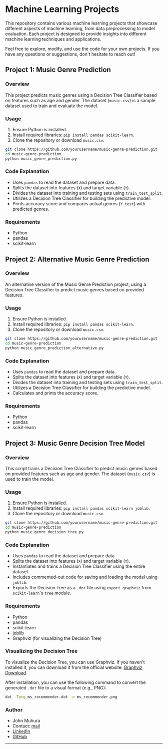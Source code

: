 # Machine Learning Projects

This repository contains various machine learning projects that showcase different aspects of machine learning, from data preprocessing to model evaluation. Each project is designed to provide insights into different machine learning techniques and applications.

Feel free to explore, modify, and use the code for your own projects. If you have any questions or suggestions, don't hesitate to reach out!

## Project 1: Music Genre Prediction

### Overview

This project predicts music genres using a Decision Tree Classifier based on features such as age and gender. The dataset (`music.csv`) is a sample dataset used to train and evaluate the model.

### Usage

1. Ensure Python is installed.
2. Install required libraries: `pip install pandas scikit-learn`.
3. Clone the repository or download `music.csv`.

```bash
git clone https://github.com/yourusername/music-genre-prediction.git
cd music-genre-prediction
python music_genre_prediction.py
```

### Code Explanation

- Uses `pandas` to read the dataset and prepare data.
- Splits the dataset into features (`X`) and target variable (`Y`).
- Divides the dataset into training and testing sets using `train_test_split`.
- Utilizes a Decision Tree Classifier for building the predictive model.
- Prints accuracy score and compares actual genres (`Y_test`) with predicted genres.

### Requirements

- Python
- pandas
- scikit-learn


## Project 2: Alternative Music Genre Prediction

### Overview

An alternative version of the Music Genre Prediction project, using a Decision Tree Classifier to predict music genres based on provided features.

### Usage

1. Ensure Python is installed.
2. Install required libraries: `pip install pandas scikit-learn`.
3. Clone the repository or download `music.csv`.

```bash
git clone https://github.com/yourusername/music-genre-prediction.git
cd music-genre-prediction
python music_genre_prediction_alternative.py
```

### Code Explanation

- Uses `pandas` to read the dataset and prepare data.
- Splits the dataset into features (`X`) and target variable (`Y`).
- Divides the dataset into training and testing sets using `train_test_split`.
- Utilizes a Decision Tree Classifier for building the predictive model.
- Calculates and prints the accuracy score.

### Requirements

- Python
- pandas
- scikit-learn


## Project 3: Music Genre Decision Tree Model

### Overview

This script trains a Decision Tree Classifier to predict music genres based on provided features such as age and gender. The dataset (`music.csv`) is used to train the model.

### Usage

1. Ensure Python is installed.
2. Install required libraries: `pip install pandas scikit-learn joblib`.
3. Clone the repository or download `music.csv`.

```bash
git clone https://github.com/yourusername/music-genre-prediction.git
cd music-genre-prediction
python music_genre_decision_tree.py
```

### Code Explanation

- Uses `pandas` to read the dataset and prepare data.
- Splits the dataset into features (`X`) and target variable (`Y`).
- Instantiates and trains a Decision Tree Classifier using the entire dataset.
- Includes commented-out code for saving and loading the model using `joblib`.
- Exports the Decision Tree as a `.dot` file using `export_graphviz` from `scikit-learn`'s `tree` module.

### Requirements

- Python
- pandas
- scikit-learn
- joblib
- Graphviz (for visualizing the Decision Tree)

### Visualizing the Decision Tree

To visualize the Decision Tree, you can use Graphviz. If you haven't installed it, you can download it from the official website: [Graphviz Download](https://graphviz.gitlab.io/download/).

After installation, you can use the following command to convert the generated `.dot` file to a visual format (e.g., PNG):

```bash
dot -Tpng ms_recommender.dot -o ms_recommender.png
```

### Author

- John Muhura
- Contact: [mail](mailto:jowamumjwesh@gmail.com)
- [LinkedIn](https://www.linkedin.com/in/john-muhura-165b83294/)
- [GitHub](https://github.com/mj-weshh)

---
